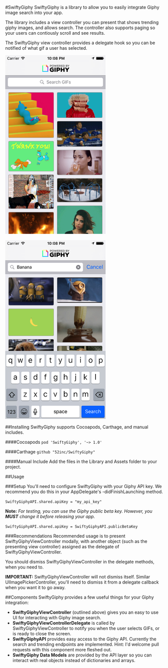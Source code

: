 #SwiftyGiphy
SwiftyGiphy is a library to allow you to easily integrate Giphy image search into your app.

The library includes a view controller you can present that shows trending giphy images, and allows search. The controller also supports paging so your users can contiously scroll and see results.

The SwiftyGiphy view controller provides a delegate hook so you can be notified of what gif a user has selected.

<img src="https://github.com/52inc/SwiftyGiphy/blob/master/Screenshots/TrendingScreenshot.png?raw=true" width=320/>
<br/>
<br/>
<img src="https://github.com/52inc/SwiftyGiphy/blob/master/Screenshots/SearchScreenshot.png?raw=true" width=320/>

##Installing
SwiftyGiphy supports Cocoapods, Carthage, and manual includes.

####Cocoapods
`pod 'SwiftyGiphy', '~> 1.0'`

####Carthage
`github "52inc/SwiftyGiphy"`

####Manual Include
Add the files in the Library and Assets folder to your project.

##Usage

###Setup
You'll need to configure SwiftyGiphy with your Giphy API key. We recommend you do this in your AppDelegate's -didFinishLaunching method.

`SwiftyGiphyAPI.shared.apiKey = "my_api_key"`

**Note:** _For testing, you can use the Giphy public beta key. However, you **MUST** change it before releasing your app._

`SwiftyGiphyAPI.shared.apiKey = SwiftyGiphyAPI.publicBetaKey`

###Recommendations
Recommended usage is to present SwiftyGiphyViewController modally, with another object (such as the presenting view controller) assigned as the delegate of SwiftyGiphyViewController.

You should dismiss SwiftyGiphyViewController in the delegate methods, when you need to.

**IMPORTANT:** SwiftyGiphyViewController will not dismiss itself. Similar UIImagePickerController, you'll need to dismiss it from a delegate callback when you want it to go away.

##Components
SwiftyGiphy provides a few useful things for your Giphy integration:

* **SwiftyGiphyViewController** (outlined above) gives you an easy to use UI for interacting with Giphy image search.
* **SwiftyGiphyViewControllerDelegate** is called by SwiftyGiphyViewController to notify you when the user selects GIFs, or is ready to close the screen.
* **SwiftyGiphyAPI** provides easy access to the Giphy API. Currently the search and trending endpoints are implemented. Hint: I'd welcome pull requests with this component more fleshed out.
* **SwiftyGiphy Data Models** are provided by the API layer so you can interact with real objects instead of dictionaries and arrays.